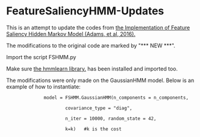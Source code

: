 # FeatureSaliencyHMM-Updates
This is an attempt to update the codes from <a href="https://github.com/elifons/FeatureSaliencyHMM" rel="nofollow">the Implementation of Feature Saliency Hidden Markov Model (Adams, et al, 2016).</a>

The modifications to the original code are marked by "*** NEW ***".

Import the script FSHMM.py

Make sure <a href="https://hmmlearn.readthedocs.io/en/latest/" rel="nofollow">the hmmlearn library.</a> has been installed and imported too.

The modifications were only made on the GaussianHMM model. Below is an example of how to instantiate:

                  model = FSHMM.GaussianHMM(n_components = n_components, 

                          covariance_type = "diag", 
                          
                          n_iter = 10000, random_state = 42,
                          
                          k=k)   #k is the cost
